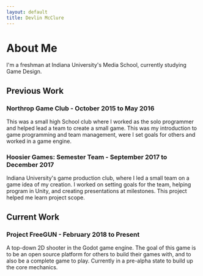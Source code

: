 ```yaml
---
layout: default
title: Devlin McClure
---
```

# About Me

I'm a freshman at Indiana University's Media School, currently studying Game Design.
## Previous Work
### Northrop Game Club - October 2015 to May 2016

This was a small high School club where I worked as the solo programmer and helped lead a team to create a small game. This was my introduction to game programming and team management, were I set goals for others and worked in a game engine.
### Hoosier Games: Semester Team - September 2017 to December 2017

Indiana University's game production club, where I led a small team on a game idea of my creation. I worked on setting goals for the team, helping program in Unity, and creating presentations at milestones. This project helped me learn project scope.
## Current Work
### Project FreeGUN - February 2018 to Present

A top-down 2D shooter in the Godot game engine. The goal of this game is to be an open source platform for others to build their games with, and to also be a complete game to play. Currently in a pre-alpha state to build up the core mechanics.

